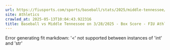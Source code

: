 ```yaml
---
url: https://fiusports.com/sports/baseball/stats/2025/middle-tennessee/boxscore/12749
site: Athletics
crawled_at: 2025-05-13T10:04:43.922316
title: Baseball vs Middle Tennessee on 3/28/2025 - Box Score - FIU Athletics
---
```


Error generating fit markdown: '<' not supported between instances of 'int' and 'str'